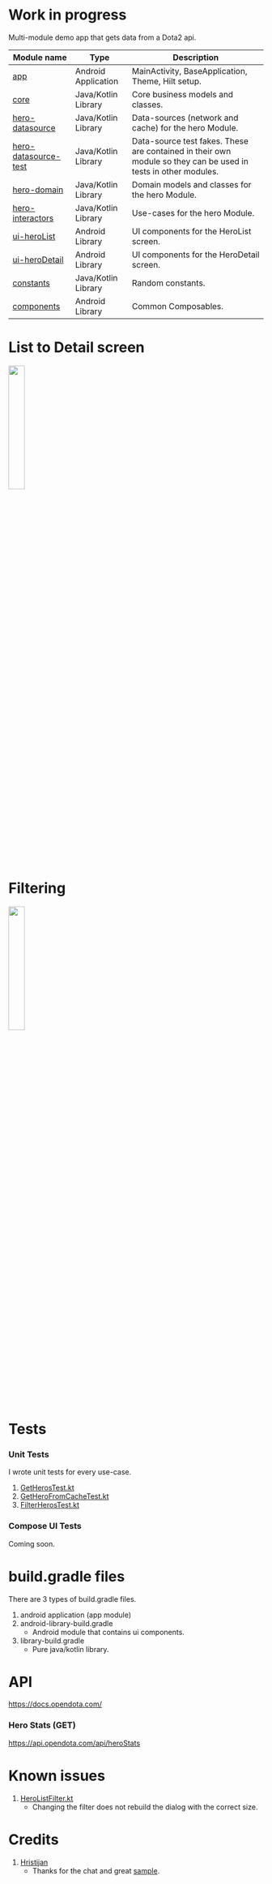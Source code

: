 # Work in progress
Multi-module demo app that gets data from a Dota2 api.

| Module name        | Type                 | Description                                                      |
| -------------      | -------------        | -------------                                                    |
| [app](/app/)                | Android Application  | MainActivity, BaseApplication, Theme, Hilt setup.                |
| [core](/core/)               | Java/Kotlin Library  | Core business models and classes.                                |
| [hero-datasource](/hero/hero-datasource/)    | Java/Kotlin Library  | Data-sources (network and cache) for the hero Module.            |
| [hero-datasource-test](/hero/hero-datasource-test/)    | Java/Kotlin Library  | Data-source test fakes. These are contained in their own module so they can be used in tests in other modules.            |
| [hero-domain  ](/hero/hero-domain/)        | Java/Kotlin Library  | Domain models and classes for the hero Module.                   |
| [hero-interactors ](/hero/hero-interactors/)   | Java/Kotlin Library  | Use-cases for the hero Module.                                   |
| [ui-heroList](/ui-heroList/)        | Android Library      | UI components for the HeroList screen.                           |
| [ui-heroDetail](/ui-heroDetail/)      | Android Library      | UI components for the HeroDetail screen.                         |
| [constants](/constants/)          | Java/Kotlin Library  | Random constants.                                                |
| [components](/components/)         | Android Library      | Common Composables.                                              |


# List to Detail screen
<img src="https://github.com/mitchtabian/Dota-Info/blob/master/art/demo1.gif" width="25%">

# Filtering
<img src="https://github.com/mitchtabian/Dota-Info/blob/master/art/demo2.gif" width="25%">

# Tests

### Unit Tests
I wrote unit tests for every use-case.
1. [GetHerosTest.kt](hero/hero-interactors/src/test/java/com/codingwithmitch/dotainfo/hero_interactors/GetHerosTest.kt)
1. [GetHeroFromCacheTest.kt](hero/hero-interactors/src/test/java/com/codingwithmitch/dotainfo/hero_interactors/GetHeroFromCacheTest.kt)
1. [FilterHerosTest.kt](hero/hero-interactors/src/test/java/com/codingwithmitch/dotainfo/hero_interactors/FilterHerosTest.kt)

### Compose UI Tests
Coming soon.

# build.gradle files
There are 3 types of build.gradle files.
1. android application (app module)
1. android-library-build.gradle
    - Android module that contains ui components.
1. library-build.gradle
    - Pure java/kotlin library.

# API
https://docs.opendota.com/

### Hero Stats (GET)
https://api.opendota.com/api/heroStats

# Known issues
1. [HeroListFilter.kt](ui-heroList/src/main/java/com/codingwithmitch/ui_herolist/components/HeroListFilter.kt)
    - Changing the filter does not rebuild the dialog with the correct size.

# Credits
1. [Hristijan](https://twitter.com/funky_muse)
    - Thanks for the chat and great [sample](https://github.com/FunkyMuse/Aurora).

















